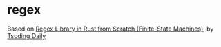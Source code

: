 # regex

Based on [Regex Library in Rust from Scratch (Finite-State Machines)](https://www.youtube.com/watch?v=MH56D5M9xSQ), by [Tsoding Daily](https://www.youtube.com/channel/UCrqM0Ym_NbK1fqeQG2VIohg)
